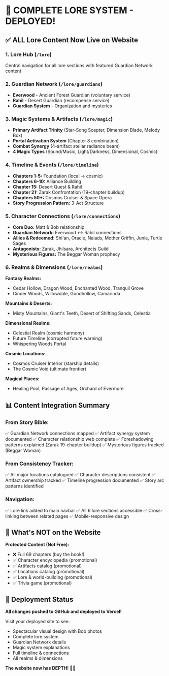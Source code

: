 # 🎉 COMPLETE LORE SYSTEM - DEPLOYED!

## ✅ ALL Lore Content Now Live on Website

### **1. Lore Hub** (`/lore`)
Central navigation for all lore sections with featured Guardian Network content

### **2. Guardian Network** (`/lore/guardians`)
- **Everwood** - Ancient Forest Guardian (voluntary service)
- **Rahil** - Desert Guardian (recompense service)
- **Guardian System** - Organization and mysteries

### **3. Magic Systems & Artifacts** (`/lore/magic`)
- **Primary Artifact Trinity** (Star-Song Scepter, Dimension Blade, Melody Box)
- **Portal Activation System** (Chapter 8 combination)
- **Combat Synergy** (4-artifact stellar radiance beam)
- **4 Magic Types** (Sound/Music, Light/Darkness, Dimensional, Cosmic)

### **4. Timeline & Events** (`/lore/timeline`)
- **Chapters 1-5:** Foundation (local → cosmic)
- **Chapters 6-10:** Alliance Building
- **Chapter 15:** Desert Quest & Rahil
- **Chapter 21:** Zarak Confrontation (19-chapter buildup)
- **Chapters 50+:** Cosmos Cruiser & Space Opera
- **Story Progression Pattern:** 3-Act Structure

### **5. Character Connections** (`/lore/connections`)
- **Core Duo:** Matt & Bob relationship
- **Guardian Network:** Everwood ↔ Rahil connections
- **Allies & Redeemed:** Shi'an, Oracle, Naiads, Mother Griffin, Junia, Turtle Sages
- **Antagonists:** Zarak, Jhilsara, Architects Guild
- **Mysterious Figures:** The Beggar Woman prophecy

### **6. Realms & Dimensions** (`/lore/realms`)
**Fantasy Realms:**
- Cedar Hollow, Dragon Wood, Enchanted Wood, Tranquil Grove
- Cinder Woods, Willowdale, Goodhollow, Camarinda

**Mountains & Deserts:**
- Misty Mountains, Giant's Teeth, Desert of Shifting Sands, Celestia

**Dimensional Realms:**
- Celestial Realm (cosmic harmony)
- Future Timeline (corrupted future warning)
- Whispering Woods Portal

**Cosmic Locations:**
- Cosmos Cruiser Interior (starship details)
- The Cosmic Void (ultimate frontier)

**Magical Places:**
- Healing Pool, Passage of Ages, Orchard of Evermore

## 📊 Content Integration Summary

### From Story Bible:
✅ Guardian Network connections mapped
✅ Artifact synergy system documented
✅ Character relationship web complete
✅ Foreshadowing patterns explained (Zarak 19-chapter buildup)
✅ Mysterious figures tracked (Beggar Woman)

### From Consistency Tracker:
✅ All major locations catalogued
✅ Character descriptions consistent
✅ Artifact ownership tracked
✅ Timeline progression documented
✅ Story arc patterns identified

### Navigation:
✅ Lore link added to main navbar
✅ All 6 lore sections accessible
✅ Cross-linking between related pages
✅ Mobile-responsive design

## 🎯 What's NOT on the Website

**Protected Content (Not Free):**
- ❌ Full 69 chapters (buy the book!)
- ✅ Character encyclopedia (promotional)
- ✅ Artifacts catalog (promotional)
- ✅ Locations catalog (promotional)
- ✅ Lore & world-building (promotional)
- ✅ Trivia game (promotional)

## 🚀 Deployment Status

**All changes pushed to GitHub and deployed to Vercel!**

Visit your deployed site to see:
- Spectacular visual design with Bob photos
- Complete lore system
- Guardian Network details
- Magic system explanations
- Full timeline & connections
- All realms & dimensions

**The website now has DEPTH!** 🐢✨

